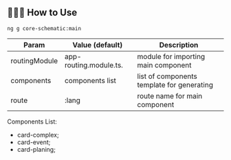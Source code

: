 ## 👨🏻‍🏫 How to Use

```
ng g core-schematic:main
```

| Param         | Value (default)        | Description                                |
| ------------- | ---------------------- | ------------------------------------------ |
| routingModule | app-routing.module.ts. | module for importing main component        |
| components    | components list        | list of components template for generating |
| route         | :lang                  | route name for main component              |

Components List:

- card-complex;
- card-event;
- card-planing;
